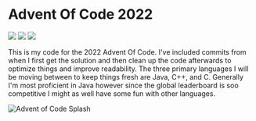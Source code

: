 # Advent Of Code 2022

![](https://img.shields.io/badge/day%20📅-22-blue)
![](https://img.shields.io/badge/stars%20⭐-16-yellow)
![](https://img.shields.io/badge/days%20completed-8-red)

This is my code for the 2022 Advent Of Code. I've included commits from when I first get the solution and then clean up the code afterwards to optimize things and improve readability. The three primary languages I will be moving between to keep things fresh are Java, C++, and C. Generally I'm most proficient in Java however since the global leaderboard is soo competitive I might as well have some fun with other languages.

![Advent of Code Splash](https://repository-images.githubusercontent.com/433707960/12e630f1-619e-4578-8e92-e7569bc87a5a)
